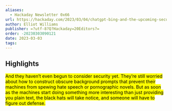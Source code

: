 ```yaml
---
aliases:
  - Hackaday Newsletter 0x66
url: https://hackaday.com/2023/03/04/chatgpt-bing-and-the-upcoming-security-apocalypse/
author: Elliot Williams
publisher: =?utf-8?Q?Hackaday=20Editors?=
order: -20230303090121
date: 2023-03-03
tags:
---
```


## Highlights
<mark>And they haven’t even begun to consider security yet. They’re still worried about how to construct obscure background prompts that prevent their machines from spewing hate speech or pornographic novels. But as soon as the machines start doing something more interesting than just providing you plain text, the black hats will take notice, and someone will have to figure out defense.</mark>

